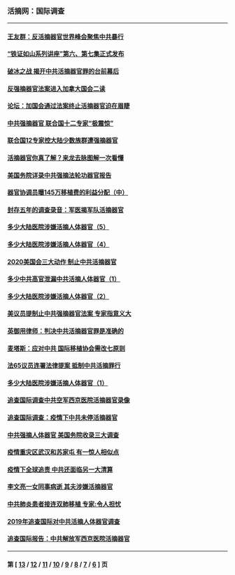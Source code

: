 ### 活摘网：国际调查
---
#### [王友群：反活摘器官世界峰会聚焦中共暴行](../../pages/nf5947/n13250738.md?11290430) 
#### [“铁证如山系列讲座”第六、第七集正式发布](../../pages/nf5947/n13106287.md?11290430) 
#### [破冰之战 揭开中共活摘器官罪的台前幕后](../../pages/nf5947/n13082457.md?11290430) 
#### [反强摘器官法案进入加拿大国会二读](../../pages/nf5947/n13033450.md?11290430) 
#### [论坛：加国会通过法案终止活摘器官迫在眉睫](../../pages/nf5947/n13029839.md?11290430) 
#### [中共强摘器官 联合国十二专家“极震惊”](../../pages/nf5947/n13024313.md?11290430) 
#### [联合国12专家控大陆少数族群遭强摘器官](../../pages/nf5947/n13023877.md?11290430) 
#### [活摘器官你真了解？来龙去脉图解一次看懂](../../pages/nf5947/n13013820.md?11290430) 
#### [美国务院详录中共强摘法轮功器官报告](../../pages/nf5947/n12944519.md?11290430) 
#### [器官协调员曝145万移植费的利益分配（中）](../../pages/nf5947/n12894547.md?11290430) 
#### [封存五年的调查录音：军医揭军队活摘器官](../../pages/nf5947/n12798692.md?11290430) 
#### [多少大陆医院涉嫌活摘人体器官（5）](../../pages/nf5947/n12768383.md?11290430) 
#### [多少大陆医院涉嫌活摘人体器官（4）](../../pages/nf5947/n12664434.md?11290430) 
#### [2020美国会三大动作 制止中共活摘器官](../../pages/nf5947/n12682004.md?11290430) 
#### [多少中共高官泄漏中共活摘人体器官（1）](../../pages/nf5947/n12671234.md?11290430) 
#### [多少大陆医院涉嫌活摘人体器官（2）](../../pages/nf5947/n12655589.md?11290430) 
#### [美议员提制止中共强摘器官法案 专家指意义大](../../pages/nf5947/n12630561.md?11290430) 
#### [英御用律师：判决中共活摘器官罪是准确的](../../pages/nf5947/n12580740.md?11290430) 
#### [麦塔斯：应对中共 国际移植协会需改七原则](../../pages/nf5947/n12514711.md?11290430) 
#### [法65议员连署法律提案 抵制中共活摘罪行](../../pages/nf5947/n12437047.md?11290430) 
#### [多少大陆医院涉嫌活摘人体器官（1）](../../pages/nf5947/n12414284.md?11290430) 
#### [追查国际调查中共空军西京医院活摘器官录像](../../pages/nf5947/n12348837.md?11290430) 
#### [追查国际调查：疫情下中共未停活摘器官](../../pages/nf5947/n12273415.md?11290430) 
#### [中共强摘人体器官 美国务院收录三大调查](../../pages/nf5947/n12181488.md?11290430) 
#### [疫情重灾区武汉和苏家屯 有一惊人相似点](../../pages/nf5947/n12150824.md?11290430) 
#### [疫情下全球追责 中共还面临另一大清算](../../pages/nf5947/n12070397.md?11290430) 
#### [李文亮一女同事病逝 其夫涉嫌活摘器官](../../pages/nf5947/n11957882.md?11290430) 
#### [中共肺炎患者接连双肺移植 专家:令人担忧](../../pages/nf5947/n11945516.md?11290430) 
#### [2019年追查国际对中共活摘人体器官调查](../../pages/nf5947/n11917733.md?11290430) 
#### [追查国际报告：中共解放军西京医院活摘器官](../../pages/nf5947/n11838359.md?11290430) 

---
#### 第 [ [13](./13.md?11290430) / [12](./12.md?11290430) / [11](./11.md?11290430) / [10](./10.md?11290430) / [9](./9.md?11290430) / [8](./8.md?11290430) / [7](./7.md?11290430) / [6](./6.md?11290430) ] 页
